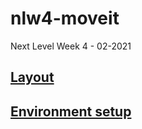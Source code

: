 # nlw4-moveit
Next Level Week 4 - 02-2021


## [Layout](https://www.figma.com/file/oi1MBHjuH3yIFknW59qfKo/Move.it-1.0-(Copy)?node-id=160%3A2761)

## [Environment setup](https://www.notion.so/Instala-o-das-ferramentas-1c09af201b4b49c5bf1678842a96d9ab)